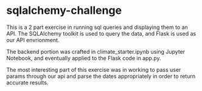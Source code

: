 # sqlalchemy-challenge

This is a 2 part exercise in running sql queries and displaying them to an API. The SQLAlchemy toolkit is used to query the data, and Flask is used as our API envrionment.

The backend portion was crafted in climate_starter.ipynb using Jupyter Notebook, and eventually applied to the Flask code in app.py.

The most interesting part of this exercise was in working to pass user params through our api and parse the dates appropriately in order to return accurate results.
